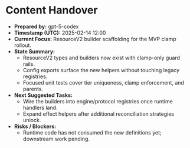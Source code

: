 # Content Handover

- **Prepared by:** gpt-5-codex
- **Timestamp (UTC):** 2025-02-14 12:00
- **Current Focus:** ResourceV2 builder scaffolding for the MVP clamp rollout.
- **State Summary:**
  - ResourceV2 types and builders now exist with clamp-only guard rails.
  - Config exports surface the new helpers without touching legacy registries.
  - Focused unit tests cover tier uniqueness, clamp enforcement, and parents.
- **Next Suggested Tasks:**
  - Wire the builders into engine/protocol registries once runtime handlers land.
  - Expand effect helpers after additional reconciliation strategies unlock.
- **Risks / Blockers:**
  - Runtime code has not consumed the new definitions yet; downstream work pending.
